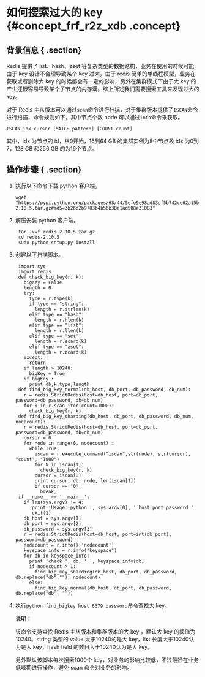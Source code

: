 # 如何搜索过大的 key {#concept_frf_r2z_xdb .concept}

## 背景信息 { .section}

Redis 提供了 list、hash、zset 等复杂类型的数据结构，业务在使用的时候可能由于 key 设计不合理导致某个 key 过大。由于 redis 简单的单线程模型，业务在获取或者删除大 key 的时候都会有一定的影响，另外在集群模式下由于大 key 的产生还很容易导致某个子节点的内存满。综上所述我们需要搜索工具来发现过大的 key。

对于 Redis 主从版本可以通过`scan`命令进行扫描，对于集群版本提供了`ISCAN`命令进行扫描，命令规则如下，其中节点个数 node 可以通过`info`命令来获取。

```
ISCAN idx cursor [MATCH pattern] [COUNT count]
```

其中，idx 为节点的 id，从0开始，16到64 GB 的集群实例为8个节点故 idx 为0到7，128 GB 和256 GB 的为16个节点。

## 操作步骤 { .section}

1.  执行以下命令下载 python 客户端。

    ```
    wget "https://pypi.python.org/packages/68/44/5efe9e98ad83ef5b742ce62a15bea609ed5a0d1caf35b79257ddb324031a/redis-2.10.5.tar.gz#md5=3b26c2b9703b4b56b30a1ad508e31083"
    ```

2.  解压安装 python 客户端。

    ```
     tar -xvf redis-2.10.5.tar.gz
     cd redis-2.10.5
     sudo python setup.py install
    ```

3.  创建以下扫描脚本。

    ```
     import sys
     import redis
     def check_big_key(r, k):
       bigKey = False
       length = 0 
       try:
         type = r.type(k)
         if type == "string":
           length = r.strlen(k)
         elif type == "hash":
           length = r.hlen(k)
         elif type == "list":
           length = r.llen(k)
         elif type == "set":
           length = r.scard(k)
         elif type == "zset":
           length = r.zcard(k)
       except:
         return
       if length > 10240:
         bigKey = True
       if bigKey :
         print db,k,type,length
     def find_big_key_normal(db_host, db_port, db_password, db_num):
       r = redis.StrictRedis(host=db_host, port=db_port, password=db_password, db=db_num)
       for k in r.scan_iter(count=1000):
         check_big_key(r, k)
     def find_big_key_sharding(db_host, db_port, db_password, db_num, nodecount):
       r = redis.StrictRedis(host=db_host, port=db_port, password=db_password, db=db_num)
       cursor = 0
       for node in range(0, nodecount) :
         while True:
           iscan = r.execute_command("iscan",str(node), str(cursor), "count", "1000")
           for k in iscan[1]:
             check_big_key(r, k)
           cursor = iscan[0]
           print cursor, db, node, len(iscan[1])
           if cursor == "0":
             break;
     if __name__ == '__main__':
       if len(sys.argv) != 4:
          print 'Usage: python ', sys.argv[0], ' host port password '
          exit(1)
       db_host = sys.argv[1]
       db_port = sys.argv[2]
       db_password = sys.argv[3]
       r = redis.StrictRedis(host=db_host, port=int(db_port), password=db_password)
       nodecount = r.info()['nodecount']
       keyspace_info = r.info("keyspace")
       for db in keyspace_info:
         print 'check ', db, ' ', keyspace_info[db]
         if nodecount > 1:
           find_big_key_sharding(db_host, db_port, db_password, db.replace("db",""), nodecount)
         else:
           find_big_key_normal(db_host, db_port, db_password, db.replace("db", ""))
    ```

4.  执行`python find_bigkey host 6379 password`命令查找大 key。

    **说明：** 

    该命令支持查找 Redis 主从版本和集群版本的大 key ，默认大 key 的阈值为10240。string 类型的 value 大于10240的是大 key，list 长度大于10240认为是大 key，hash field 的数目大于10240认为是大 key。

    另外默认该脚本每次搜索1000个 key，对业务的影响比较低，不过最好在业务低峰期进行操作，避免 scan 命令对业务的影响。


